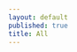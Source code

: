 ```yaml
---
layout: default
published: true
title: All
---
```

<body>
<div id="horizontal-waterfull"></div>

<script src="./imageLayout.js"></script>
<script>
const images = [{
  src: './image/1.jpg',
  width: 667,
  height: 1000
}, {
  src: 'https://static.cxstore.top/images/japan.jpg',
  width: 1500,
  height: 1125
}, {
  src: 'https://static.cxstore.top/images/girl.jpg',
  width: 5616,
  height: 3266
}, {
  src: 'https://static.cxstore.top/images/flower.jpg',
  width: 4864,
  height: 3648
}, {
  src: 'https://static.cxstore.top/images/lake.jpg',
  width: 4000,
  height: 6000
}, {
  src: 'https://static.cxstore.top/images/japan.jpg',
  width: 1500,
  height: 1125
}, {
  src: 'https://static.cxstore.top/images/grass.jpg',
  width: 5184,
  height: 2916
}, {
  src: 'https://static.cxstore.top/images/girl.jpg',
  width: 5616,
  height: 3266
}, {
  src: 'https://static.cxstore.top/images/flower.jpg',
  width: 4864,
  height: 3648
}]
const $box = document.getElementById('horizontal-waterfull')
const layout = new ImagesLayout(images, $box.clientWidth, 3)
layout.completedImages.forEach(item => {
  let $imageBox = document.createElement('div')
  $imageBox.setAttribute('class', 'image-box')
  $imageBox.style.width = item.width + 'px'
  $imageBox.style.height = item.height + 'px'
  let $image = document.createElement('img')
  $image.setAttribute('src', item.src)
  $imageBox.appendChild($image)
  $box.appendChild($imageBox)
})
var resizeTimer = null;
$(window).bind('resize', function () {
    if (resizeTimer) clearTimeout(resizeTimer);
    resizeTimer = setTimeout(function () {
        const $box = document.getElementById('horizontal-waterfull');
        document.getElementById('horizontal-waterfull').innerHTML = "";
        const layout = new ImagesLayout(images, $box.clientWidth, 3);
        layout.completedImages.forEach(item => {
          let $imageBox = document.createElement('div')
          $imageBox.setAttribute('class', 'image-box')
          $imageBox.style.width = item.width + 'px'
          $imageBox.style.height = item.height + 'px'
          let $image = document.createElement('img')
          $image.setAttribute('src', item.src)
          $imageBox.appendChild($image)
          $box.appendChild($imageBox)
        });
    }, 300);
});  
</script>
</body>
